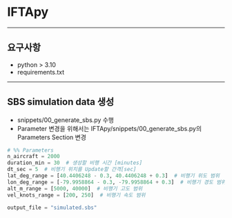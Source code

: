 # IFTApy
---

## 요구사항
- python > 3.10
- requirements.txt

---

## SBS simulation data 생성
- snippets/00_generate_sbs.py 수행
- Parameter 변경을 위해서는 IFTApy/snippets/00_generate_sbs.py의 Parameters Section 변경

```python
# %% Parameters
n_aircraft = 2000
duration_min = 30  # 생성할 비행 시간 [minutes]
dt_sec = 5  # 비행기 위치를 Update할 간격[sec]
lat_deg_range = [40.4406248 - 0.3, 40.4406248 + 0.3]  # 비행기 위도 범위
lon_deg_range = [-79.9958864 - 0.3, -79.9958864 + 0.3]  # 비행기 경도 범위
alt_m_range = [5000, 40000]  # 비행기 고도 범위
vel_knots_range = [200, 250]  # 비행기 속도 범위

output_file = "simulated.sbs"
```

